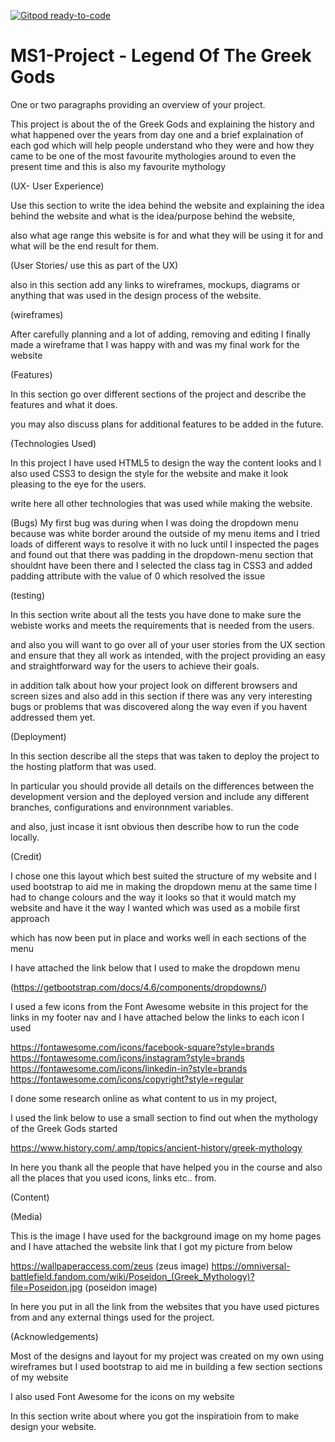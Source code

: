 [![Gitpod ready-to-code](https://img.shields.io/badge/Gitpod-ready--to--code-blue?logo=gitpod)](https://gitpod.io/#https://github.com/manni8436/MS1-Project)

# MS1-Project - Legend Of The Greek Gods

One or two paragraphs providing an overview of your project.

This project is about the of the Greek Gods and explaining 
the history and what happened over the years from day one and a brief
explaination of each god which will help people understand who they were 
and how they came to be one of the most favourite mythologies around to 
even the present time and this is also my favourite mythology 


(UX- User Experience)

Use this section to write the idea behind the website and explaining the idea 
behind the website and what is the idea/purpose behind the website,

also what age range this website is for and what they will be using it for and 
what will be the end result for them.




(User Stories/ use this as part of the UX)

also in this section add any links to wireframes, mockups, diagrams or anything that 
was used in the design process of the website.

(wireframes)

After carefully planning and a lot of adding, removing and editing I finally made a
wireframe that I was happy with and was my final work for the website




(Features)

In this section go over different sections of the project and describe the features and what it does.

you may also discuss plans for additional features to be added in the future.



(Technologies Used)

In this project I have used HTML5 to design the way the content looks 
and I also used CSS3 to design the style for the website and make it look pleasing to the eye 
for the users.


write here all other technologies that was used while making the website.




(Bugs)
    My first bug was during when I was doing the dropdown menu because 
    was white border around the outside of my menu items and I tried loads 
    of different ways to resolve it with no luck until I inspected the pages 
    and found out that there was padding in the dropdown-menu section that 
    shouldnt have been there and I selected the class tag in CSS3 and 
    added padding attribute with the value of 0 which resolved the issue



(testing)

In this section write about all the tests you have done to make sure 
the webiste works and meets the requirements that is needed from the
users.

and also you will want to go over all of your user stories 
from the UX section and ensure that they all work as intended, 
with the project providing an easy and straightforward way 
for the users to achieve their goals.


in addition talk about how your project look on different browsers 
and screen sizes and also add in this section if there was any very 
interesting bugs or problems that was discovered along the way even 
if you havent addressed them yet.

(Deployment)

In this section describe all the steps that was taken to deploy the 
project to the hosting platform that was used.

In particular you should provide all details on the differences 
between the development version and the deployed version and include
any different branches, configurations and environnment variables.

and also, just incase it isnt obvious then describe how to run the
code locally.

(Credit)

I chose one this layout which best suited the structure of my website and I used
bootstrap to aid me in making the dropdown menu at the same time I had to change 
colours and the way it looks so that it would match my website and have it the way 
I wanted which was used as a mobile first approach 

which has now been put in place and works well in each sections of the menu

I have attached the link below that I used to make the dropdown menu 

(https://getbootstrap.com/docs/4.6/components/dropdowns/) 

I used a few icons from the Font Awesome website in this project for the links 
in my footer nav and I have attached below the links to each icon I used

https://fontawesome.com/icons/facebook-square?style=brands
https://fontawesome.com/icons/instagram?style=brands
https://fontawesome.com/icons/linkedin-in?style=brands
https://fontawesome.com/icons/copyright?style=regular

I done some research online as what content to us in my project,

I used the link below to use a small section to find out when
the mythology of the Greek Gods started

https://www.history.com/.amp/topics/ancient-history/greek-mythology



In here you thank all the people that have helped you in the course
and also all the places that you used icons, links etc.. from.


(Content)



(Media)

This is the image I have used for the background image on my home pages
and I have attached the website link that I got my picture from below  

https://wallpaperaccess.com/zeus (zeus image)
https://omniversal-battlefield.fandom.com/wiki/Poseidon_(Greek_Mythology)?file=Poseidon.jpg (poseidon image)



In here you put in all the link from the websites that you have 
used pictures from and any external things used for the project.





(Acknowledgements)

Most of the designs and layout for my project was created on my own 
using wireframes but I used bootstrap to aid me in building a few section
sections of my website

I also used Font Awesome for the icons on my website


In this section write about where you got the inspiratioin from 
to make design your website.



